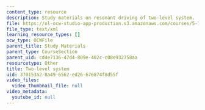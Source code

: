 ```yaml
---
content_type: resource
description: Study materials on resonant driving of two-level system.
file: https://ol-ocw-studio-app-production.s3.amazonaws.com/courses/5-74-introductory-quantum-mechanics-ii-spring-2009/370153a28a496562ed26676874f8d55f_MIT5_74s09_study01.xmcd
file_type: text/xml
learning_resource_types: []
ocw_type: OCWFile
parent_title: Study Materials
parent_type: CourseSection
parent_uid: cd4e7136-47d4-809e-402c-c08e932758aa
resourcetype: Other
title: Two-level system
uid: 370153a2-8a49-6562-ed26-676874f8d55f
video_files:
  video_thumbnail_file: null
video_metadata:
  youtube_id: null
---
```

